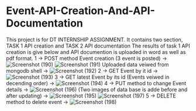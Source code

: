 # Event-API-Creation-And-API-Documentation
This project is for DT INTERNSHIP ASSIGNMENT. It contains two section, TASK 1 API creation and TASK 2 API documentation
The results of task 1 API creation is give below and API documention is uploaded in word as well as pdf format.
1 -> POST method Event creation (3 event is posted) ->
![Screenshot (190)](https://github.com/user-attachments/assets/10701179-2ed0-429d-9477-3b948ac6b955)
![Screenshot (191)](https://github.com/user-attachments/assets/c51d4540-e524-4cd0-98d2-22345b1f897d)
Uploaded data veiwed from mongodb shell ->
![Screenshot (192)](https://github.com/user-attachments/assets/0ca66156-39ed-4598-aa1b-5f4ea564d121)
2 -> GET Event by it id ->
![Screenshot (193)](https://github.com/user-attachments/assets/e9689b14-1d75-47f3-9298-25140ec749d1)
3 -> GET latest Event by its id (Events veiwed in decending order) ->
![Screenshot (194)](https://github.com/user-attachments/assets/cc5870f2-d497-4fcd-b93d-4469fb45f88c)
4 -> PUT method to change Event details ->
![Screenshot (196)](https://github.com/user-attachments/assets/fb8b0b80-4d0f-479a-bb95-ba83b2d4c769)
(Two images of data base is adde before and after updating) ->
![Screenshot (195)](https://github.com/user-attachments/assets/aebe2ee9-3911-4cda-98eb-cd4c26c61d35)
![Screenshot (197)](https://github.com/user-attachments/assets/102ed234-5486-4079-8d52-1655b5ab93d9)
5 -> DELETE method to delete event ->
![Screenshot (198)](https://github.com/user-attachments/assets/0a4c07d0-4c8c-4e5b-8e1b-d0b69197ccb2)










